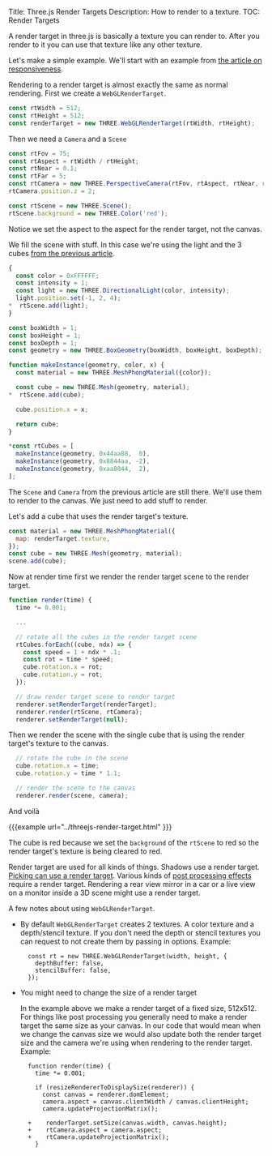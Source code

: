 Title: Three.js Render Targets
Description: How to render to a texture.
TOC: Render Targets

A render target in three.js is basically a texture you can render to.
After you render to it you can use that texture like any other texture.

Let's make a simple example. We'll start with an example from [the article on responsiveness](threejs-responsive.html).

Rendering to a render target is almost exactly the same as normal rendering. First we create a `WebGLRenderTarget`.

```js
const rtWidth = 512;
const rtHeight = 512;
const renderTarget = new THREE.WebGLRenderTarget(rtWidth, rtHeight);
```

Then we need a `Camera` and a `Scene`

```js
const rtFov = 75;
const rtAspect = rtWidth / rtHeight;
const rtNear = 0.1;
const rtFar = 5;
const rtCamera = new THREE.PerspectiveCamera(rtFov, rtAspect, rtNear, rtFar);
rtCamera.position.z = 2;

const rtScene = new THREE.Scene();
rtScene.background = new THREE.Color('red');
```

Notice we set the aspect to the aspect for the render target, not the canvas.

We fill the scene with stuff. In this case we're using the light and the 3 cubes [from the previous article](threejs-responsive.html).

```js
{
  const color = 0xFFFFFF;
  const intensity = 1;
  const light = new THREE.DirectionalLight(color, intensity);
  light.position.set(-1, 2, 4);
*  rtScene.add(light);
}

const boxWidth = 1;
const boxHeight = 1;
const boxDepth = 1;
const geometry = new THREE.BoxGeometry(boxWidth, boxHeight, boxDepth);

function makeInstance(geometry, color, x) {
  const material = new THREE.MeshPhongMaterial({color});

  const cube = new THREE.Mesh(geometry, material);
*  rtScene.add(cube);

  cube.position.x = x;

  return cube;
}

*const rtCubes = [
  makeInstance(geometry, 0x44aa88,  0),
  makeInstance(geometry, 0x8844aa, -2),
  makeInstance(geometry, 0xaa8844,  2),
];
```

The `Scene` and `Camera` from the previous article are still there. We'll use them to render to the canvas.
We just need to add stuff to render.

Let's add a cube that uses the render target's texture.

```js
const material = new THREE.MeshPhongMaterial({
  map: renderTarget.texture,
});
const cube = new THREE.Mesh(geometry, material);
scene.add(cube);
```

Now at render time first we render the render target scene to the render target.

```js
function render(time) {
  time *= 0.001;

  ...

  // rotate all the cubes in the render target scene
  rtCubes.forEach((cube, ndx) => {
    const speed = 1 + ndx * .1;
    const rot = time * speed;
    cube.rotation.x = rot;
    cube.rotation.y = rot;
  });

  // draw render target scene to render target
  renderer.setRenderTarget(renderTarget);
  renderer.render(rtScene, rtCamera);
  renderer.setRenderTarget(null);
```

Then we render the scene with the single cube that is using the render target's texture to the canvas.

```js
  // rotate the cube in the scene
  cube.rotation.x = time;
  cube.rotation.y = time * 1.1;

  // render the scene to the canvas
  renderer.render(scene, camera);
```

And voilà

{{{example url="../threejs-render-target.html" }}}

The cube is red because we set the `background` of the `rtScene` to red so the render target's texture is being cleared to red.

Render target are used for all kinds of things. Shadows use a render target. [Picking can use a render target](threejs-picking.html). Various kinds of [post processing effects](threejs-post-processing.html) require a render target. Rendering a rear view mirror in a car or a live view on a monitor inside a 3D scene might use a render target.

A few notes about using `WebGLRenderTarget`.

* By default `WebGLRenderTarget` creates 2 textures. A color texture and a depth/stencil texture. If you don't need the depth or stencil textures you can request to not create them by passing in options. Example:

        const rt = new THREE.WebGLRenderTarget(width, height, {
          depthBuffer: false,
          stencilBuffer: false,
        });

* You might need to change the size of a render target

  In the example above we make a render target of a fixed size, 512x512. For things like post processing you generally need to make a render target the same size as your canvas. In our code that would mean when we change the canvas size we would also update both the render target size and the camera we're using when rendering to the render target. Example:

        function render(time) {
          time *= 0.001;

          if (resizeRendererToDisplaySize(renderer)) {
            const canvas = renderer.domElement;
            camera.aspect = canvas.clientWidth / canvas.clientHeight;
            camera.updateProjectionMatrix();

        +    renderTarget.setSize(canvas.width, canvas.height);
        +    rtCamera.aspect = camera.aspect;
        +    rtCamera.updateProjectionMatrix();
          }

